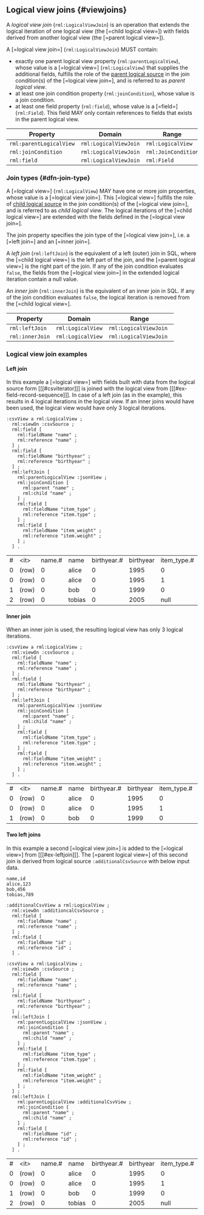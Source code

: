 ## Logical view joins {#viewjoins}

A <dfn>logical view join</dfn> (`rml:LogicalViewJoin`) is an operation that extends the logical iteration of one logical view (the [=child logical view=]) with fields derived from  another logical view (the [=parent logical view=]).

A [=logical view join=] (`rml:LogicalViewJoin`) MUST contain:
- exactly one parent logical view property (`rml:parentLogicalView`), whose value is a [=logical view=] (`rml:LogicalView`) that supplies the additional fields, fulfills the role of the <!-- TODO reference to core parent logical source when available-->[parent logical source]() in the <a data-cite="RML-Core#dfn-join-condition">join condition(s)</a> of the [=logical view join=], and is referred to as <dfn>parent logical view</dfn>.
- at least one join condition property (`rml:joinCondition`), whose value is a <a data-cite="RML-Core#dfn-join-condition">join condition</a>.
- at least one field property (`rml:field`), whose value is a [=field=] (`rml:Field`). This field MAY only contain references to fields that exists in the parent logical view. 

| Property                | Domain                | Range               |
|-------------------------|-----------------------|---------------------|
| `rml:parentLogicalView` | `rml:LogicalViewJoin` | `rml:LogicalView`   |
| `rml:joinCondition`     | `rml:LogicalViewJoin` | `rml:JoinCondition` |
| `rml:field`             | `rml:LogicalViewJoin` | `rml:Field`         |

### Join types {#dfn-join-type}

A [=logical view=] (`rml:LogicalView`) MAY have one or more join properties, whose value is a [=logical view join=]. 
This [=logical view=] fulfills the role of <!-- TODO reference to core child logical source when available-->[child logical source]() in the <a data-cite="RML-Core#dfn-join-condition">join condition(s)</a> of the [=logical view join=], and is referred to as <dfn>child logical view</dfn>. 
The logical iterations of the [=child logical view=] are extended with the fields defined in the [=logical view join=].  

The join property specifies the join type of the [=logical view join=], i.e. a [=left join=] and an [=inner join=]. 

A <dfn>left join</dfn> (`rml:leftJoin`) is the equivalent of a left (outer) join in SQL, where the [=child logical view=] is the left part of the join, and the [=parent logical view=] is the right part of the join. If any of the <a data-cite="RML-Core#dfn-join-condition">join condition</a> evaluates `false`, the fields from the [=logical view join=] in the extended logical iteration contain a null value.

An <dfn>inner join</dfn> (`rml:innerJoin`) is the equivalent of an inner join in SQL. If any of the <a data-cite="RML-Core#dfn-join-condition">join condition</a> evaluates `false`, the logical iteration is removed from the [=child logical view=].

| Property          | Domain            | Range                  |
|-------------------|-------------------|------------------------|
| `rml:leftJoin`    | `rml:LogicalView` | `rml:LogicalViewJoin`  |
| `rml:innerJoin`   | `rml:LogicalView` | `rml:LogicalViewJoin ` |

### Logical view join examples

#### Left join

<aside class=example id=ex-leftjoin>

In this example a [=logical view=] with fields built with data from the logical source form [[[#csviterator]]] is joined with the logical view from [[[#ex-field-record-sequence]]]. 
In case of a left join (as in the example), this results in 4 logical iterations in the logical view. 
If an inner joins would have been used, the logical view would have only 3 logical iterations. 

<aside class=ex-mapping>

```turtle
:csvView a rml:LogicalView ;
  rml:viewOn :csvSource ;
  rml:field [
    rml:fieldName "name" ;
    rml:reference "name" ;
  ] ;
  rml:field [
    rml:fieldName "birthyear" ;
    rml:reference "birthyear" ;
  ] ;
  rml:leftJoin [
    rml:parentLogicalView :jsonView ;
    rml:joinCondition [
      rml:parent "name" ;
      rml:child "name" ;
    ] ; 
    rml:field [
      rml:fieldName "item_type" ;
      rml:reference "item.type" ;
    ] ;
    rml:field [
      rml:fieldName "item_weight" ;
      rml:reference "item.weight" ;
    ] ;
  ] .
```

</aside>

<aside class="ex-intermediate">
<table>
    <tr>
        <td>#</td>
        <td>&lt;it&gt;</td>
        <td>name.#</td>
        <td>name</td>
        <td>birthyear.#</td>
        <td>birthyear</td>
        <td>item_type.#</td>
        <td>item_type</td>
        <td>item_weight#</td>
        <td>item_weight </td>
    </tr>
    <tr>
        <td>0</td>
        <td>(row)</td>
        <td>0</td>
        <td>alice</td>
        <td>0</td>
        <td>1995</td>
        <td>0</td>
        <td>sword</td>
        <td>0</td>
        <td>1500 </td>
    </tr>
    <tr>
        <td>0</td>
        <td>(row)</td>
        <td>0</td>
        <td>alice</td>
        <td>0</td>
        <td>1995</td>
        <td>1</td>
        <td>shield</td>
        <td>1</td>
        <td>2500 </td>
    </tr>
    <tr>
        <td>1</td>
        <td>(row)</td>
        <td>0</td>
        <td>bob</td>
        <td>0</td>
        <td>1999</td>
        <td>0</td>
        <td>flower</td>
        <td>0</td>
        <td>15 </td>
    </tr>
    <tr>
        <td>2</td>
        <td>(row)</td>
        <td>0</td>
        <td>tobias</td>
        <td>0</td>
        <td>2005</td>
        <td>null</td>
        <td>null</td>
        <td>null</td>
        <td>null </td>
    </tr>
</table>

</aside>
</aside>

#### Inner join
<aside class=example id=ex-innerjoin>

When an inner join is used, the resulting logical view has only 3 logical iterations.

<aside class=ex-mapping>

```turtle
:csvView a rml:LogicalView ;
  rml:viewOn :csvSource ;
  rml:field [
    rml:fieldName "name" ;
    rml:reference "name" ;
  ] ;
  rml:field [
    rml:fieldName "birthyear" ;
    rml:reference "birthyear" ;
  ] ;
  rml:leftJoin [
    rml:parentLogicalView :jsonView
    rml:joinCondition [
      rml:parent "name" ;
      rml:child "name" ;
    ] ; 
    rml:field [
      rml:fieldName "item_type" ;
      rml:reference "item.type" ;
    ] ;
    rml:field [
      rml:fieldName "item_weight" ;
      rml:reference "item.weight" ;
    ] ;
  ] .
```

</aside>

<aside class="ex-intermediate">
<table>
    <tr>
        <td>#</td>
        <td>&lt;it&gt;</td>
        <td>name.#</td>
        <td>name</td>
        <td>birthyear.#</td>
        <td>birthyear</td>
        <td>item_type.#</td>
        <td>item_type</td>
        <td>item_weight#</td>
        <td>item_weight </td>
    </tr>
    <tr>
        <td>0</td>
        <td>(row)</td>
        <td>0</td>
        <td>alice</td>
        <td>0</td>
        <td>1995</td>
        <td>0</td>
        <td>sword</td>
        <td>0</td>
        <td>1500 </td>
    </tr>
    <tr>
        <td>0</td>
        <td>(row)</td>
        <td>0</td>
        <td>alice</td>
        <td>0</td>
        <td>1995</td>
        <td>1</td>
        <td>shield</td>
        <td>1</td>
        <td>2500 </td>
    </tr>
    <tr>
        <td>1</td>
        <td>(row)</td>
        <td>0</td>
        <td>bob</td>
        <td>0</td>
        <td>1999</td>
        <td>0</td>
        <td>flower</td>
        <td>0</td>
        <td>15 </td>
    </tr>
</table>

</aside>
</aside>


#### Two left joins

<aside class=example id=ex-twoleftjoins>

In this example a second [=logical view join=] is added to the [=logical view=] from [[[#ex-leftjoin]]]. The [=parent logical view=] of this second join is derived from logical source `:additionalCsvSource` with below input data.
<aside class=ex-input>

```csv
name,id
alice,123
bob,456
tobias,789
```
</aside>

<aside class=ex-mapping>

```turtle
:additionalCsvView a rml:LogicalView ;
  rml:viewOn :additioncalCsvSource ;
  rml:field [
    rml:fieldName "name" ;
    rml:reference "name" ;
  ] ;
  rml:field [
    rml:fieldName "id" ;
    rml:reference "id" ;
  ] . 

:csvView a rml:LogicalView ;
  rml:viewOn :csvSource ;
  rml:field [
    rml:fieldName "name" ;
    rml:reference "name" ;
  ] ;
  rml:field [
    rml:fieldName "birthyear" ;
    rml:reference "birthyear" ;
  ] ;
  rml:leftJoin [
    rml:parentLogicalView :jsonView ;
    rml:joinCondition [
      rml:parent "name" ;
      rml:child "name" ;
    ] ; 
    rml:field [
      rml:fieldName "item_type" ;
      rml:reference "item.type" ;
    ] ;
    rml:field [
      rml:fieldName "item_weight" ;
      rml:reference "item.weight" ;
    ] ;
  ] ; 
  rml:leftJoin [
    rml:parentLogicalView :additionalCsvView ;
    rml:joinCondition [
      rml:parent "name" ;
      rml:child "name" ;
    ] ; 
    rml:field [
      rml:fieldName "id" ;
      rml:reference "id" ;
    ] ;
  ] .
```

</aside>

<aside class="ex-intermediate">
<table>
    <tr>
        <td>#</td>
        <td>&lt;it&gt;</td>
        <td>name.#</td>
        <td>name</td>
        <td>birthyear.#</td>
        <td>birthyear</td>
        <td>item_type.#</td>
        <td>item_type</td>
        <td>item_weight#</td>
        <td>item_weight</td>
        <td>id#</td>
        <td>id</td>
    </tr>
    <tr>
        <td>0</td>
        <td>(row)</td>
        <td>0</td>
        <td>alice</td>
        <td>0</td>
        <td>1995</td>
        <td>0</td>
        <td>sword</td>
        <td>0</td>
        <td>1500 </td>
        <td>0</td>
        <td>123</td>
    </tr>
    <tr>
        <td>0</td>
        <td>(row)</td>
        <td>0</td>
        <td>alice</td>
        <td>0</td>
        <td>1995</td>
        <td>1</td>
        <td>shield</td>
        <td>1</td>
        <td>2500 </td>
        <td>0</td>
        <td>123</td>
    </tr>
    <tr>
        <td>1</td>
        <td>(row)</td>
        <td>0</td>
        <td>bob</td>
        <td>0</td>
        <td>1999</td>
        <td>0</td>
        <td>flower</td>
        <td>0</td>
        <td>15 </td>
        <td>0</td>
        <td>456</td>
    </tr>
    <tr>
        <td>2</td>
        <td>(row)</td>
        <td>0</td>
        <td>tobias</td>
        <td>0</td>
        <td>2005</td>
        <td>null</td>
        <td>null</td>
        <td>null</td>
        <td>null </td>
        <td>0</td>
        <td>789</td>
    </tr>
</table>

</aside>
</aside>
